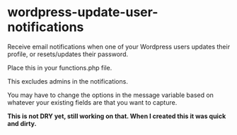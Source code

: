 # wordpress-update-user-notifications
Receive email notifications when one of your Wordpress users updates their profile, or resets/updates their password.

Place this in your functions.php file.

This excludes admins in the notifications.

You may have to change the options in the message variable based on whatever your existing fields are that you want to capture.

**This is not DRY yet, still working on that. When I created this it was quick and dirty.**
